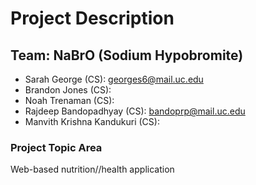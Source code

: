 # Project Description

## Team: NaBrO (Sodium Hypobromite)
- Sarah George (CS): georges6@mail.uc.edu
- Brandon Jones (CS): 
- Noah Trenaman (CS): 
- Rajdeep Bandopadhyay (CS): bandoprp@mail.uc.edu
- Manvith Krishna Kandukuri (CS): 

### Project Topic Area
Web-based nutrition//health application

